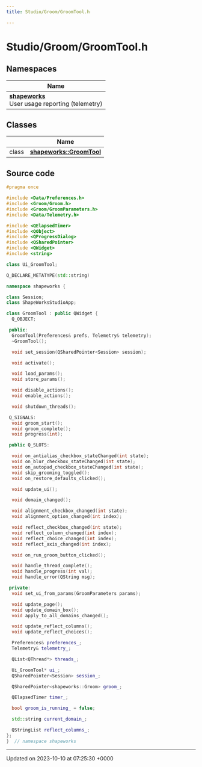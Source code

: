 ```yaml
---
title: Studio/Groom/GroomTool.h

---
```


# Studio/Groom/GroomTool.h



## Namespaces

| Name           |
| -------------- |
| **[shapeworks](../Namespaces/namespaceshapeworks.md)** <br>User usage reporting (telemetry)  |

## Classes

|                | Name           |
| -------------- | -------------- |
| class | **[shapeworks::GroomTool](../Classes/classshapeworks_1_1GroomTool.md)**  |




## Source code

```cpp
#pragma once

#include <Data/Preferences.h>
#include <Groom/Groom.h>
#include <Groom/GroomParameters.h>
#include <Data/Telemetry.h>

#include <QElapsedTimer>
#include <QObject>
#include <QProgressDialog>
#include <QSharedPointer>
#include <QWidget>
#include <string>

class Ui_GroomTool;

Q_DECLARE_METATYPE(std::string)

namespace shapeworks {

class Session;
class ShapeWorksStudioApp;

class GroomTool : public QWidget {
  Q_OBJECT;

 public:
  GroomTool(Preferences& prefs, Telemetry& telemetry);
  ~GroomTool();

  void set_session(QSharedPointer<Session> session);

  void activate();

  void load_params();
  void store_params();

  void disable_actions();
  void enable_actions();

  void shutdown_threads();

 Q_SIGNALS:
  void groom_start();
  void groom_complete();
  void progress(int);

 public Q_SLOTS:

  void on_antialias_checkbox_stateChanged(int state);
  void on_blur_checkbox_stateChanged(int state);
  void on_autopad_checkbox_stateChanged(int state);
  void skip_grooming_toggled();
  void on_restore_defaults_clicked();

  void update_ui();

  void domain_changed();

  void alignment_checkbox_changed(int state);
  void alignment_option_changed(int index);

  void reflect_checkbox_changed(int state);
  void reflect_column_changed(int index);
  void reflect_choice_changed(int index);
  void reflect_axis_changed(int index);

  void on_run_groom_button_clicked();

  void handle_thread_complete();
  void handle_progress(int val);
  void handle_error(QString msg);

 private:
  void set_ui_from_params(GroomParameters params);

  void update_page();
  void update_domain_box();
  void apply_to_all_domains_changed();

  void update_reflect_columns();
  void update_reflect_choices();

  Preferences& preferences_;
  Telemetry& telemetry_;

  QList<QThread*> threads_;

  Ui_GroomTool* ui_;
  QSharedPointer<Session> session_;

  QSharedPointer<shapeworks::Groom> groom_;

  QElapsedTimer timer_;

  bool groom_is_running_ = false;

  std::string current_domain_;

  QStringList reflect_columns_;
};
}  // namespace shapeworks
```


-------------------------------

Updated on 2023-10-10 at 07:25:30 +0000
